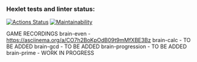 ### Hexlet tests and linter status:
[![Actions Status](https://github.com/Nerio01/frontend-project-44/actions/workflows/hexlet-check.yml/badge.svg)](https://github.com/Nerio01/frontend-project-44/actions)
[![Maintainability](https://api.codeclimate.com/v1/badges/b5a033d18b26753bdf80/maintainability)](https://codeclimate.com/github/Nerio01/frontend-project-44/maintainability)

GAME RECORDINGS
brain-even - https://asciinema.org/a/CO7h2BoKpOdB09t9mMfXBE3Bz
brain-calc - TO BE ADDED
brain-gcd - TO BE ADDED
brain-progression - TO BE ADDED
brain-prime - WORK IN PROGRESS
